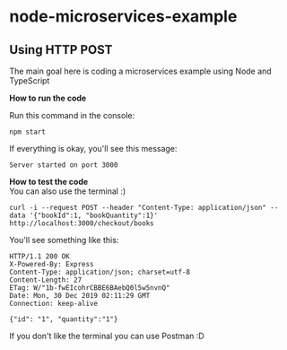 # node-microservices-example
Using HTTP POST
---
The main goal here is coding a microservices example using Node and TypeScript

**How to run the code** </br>

Run this command in the console:
```
npm start
```
If everything is okay, you'll see this message:
```
Server started on port 3000
````

**How to test the code** </br>
You can also use the terminal :)

```
curl -i --request POST --header "Content-Type: application/json" --data '{"bookId":1, "bookQuantity":1}' http://localhost:3000/checkout/books
```

You'll see something like this:
```
HTTP/1.1 200 OK
X-Powered-By: Express
Content-Type: application/json; charset=utf-8
Content-Length: 27
ETag: W/"1b-fwEIcohrCBBE6BAebQ0l5w5nvnQ"
Date: Mon, 30 Dec 2019 02:11:29 GMT
Connection: keep-alive

{"id": "1", "quantity":"1"}
```

If you don't like the terminal you can use Postman :D